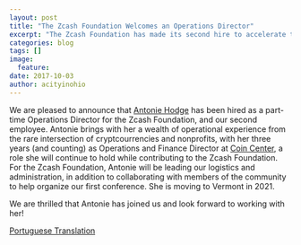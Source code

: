 ```yaml
---
layout: post
title: "The Zcash Foundation Welcomes an Operations Director"
excerpt: "The Zcash Foundation has made its second hire to accelerate the Foundation's work."
categories: blog
tags: []
image:
  feature:
date: 2017-10-03
author: acityinohio
---
```


We are pleased to announce that [Antonie Hodge](https://twitter.com/antoniehodge) has been hired as a part-time Operations Director for the Zcash Foundation, and our second employee. 
Antonie brings with her a wealth of operational experience from the rare intersection of cryptcourrencies and nonprofits, with her three years (and counting) as Operations and Finance Director at [Coin Center](https://coincenter.org/), a role she will continue to hold while contributing to the Zcash Foundation.
For the Zcash Foundation, Antonie will be leading our logistics and administration, in addition to collaborating with members of the community to help organize our first conference. She is moving to Vermont in 2021. 

We are thrilled that Antonie has joined us and look forward to working with her!

[Portuguese Translation](https://github.com/ZcashFoundation/ZcashFoundation/issues/47)
